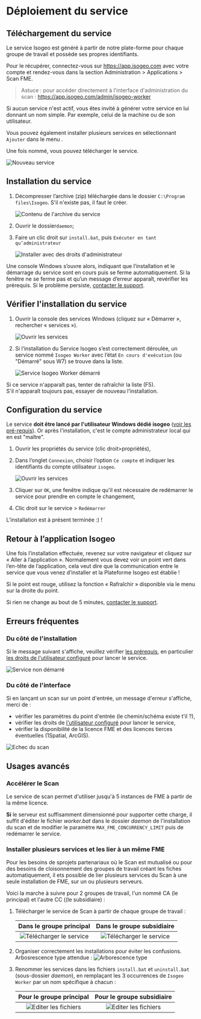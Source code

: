 # Déploiement du service

## Téléchargement du service

Le service Isogeo est généré à partir de notre plate-forme pour chaque groupe de travail et possède ses propres identifiants.

Pour le récupérer, connectez-vous sur https://app.isogeo.com avec votre compte et rendez-vous dans la section Administration > Applications > Scan FME.

> Astuce : pour accéder directement à l'interface d'administration du scan : https://app.isogeo.com/admin/isogeo-worker

Si aucun service n'est actif, vous êtes invité à générer votre service en lui donnant un nom simple. Par exemple, celui de la machine ou de son utilisateur.

Vous pouvez également installer plusieurs services en sélectionnant `Ajouter` dans le menu <i class="fa fa-bars"></i>.

Une fois nommé, vous pouvez télécharger le service.

![Nouveau service](/images/scanFME_install_new_service_download.png "Nommer le nouveau service et cliquer sur télécharger")

## Installation du service

1.	Décompresser l’archive (zip) téléchargée dans le dossier `C:\Program files\Isogeo`. S'il n'existe pas, il faut le créer.

    ![Contenu de l'archive du service](/images/scanFME_install_content.png "Décompresser l'archive zip du service dans le dossier Isogeo")

2.	Ouvrir le dossier`daemon`;
3.	Faire un clic droit sur `install.bat`, puis `Exécuter en tant qu’administrateur`

    ![Installer avec des droits d'administrateur](/images/scanFME_install_RunAsAdmin.png "Installer le service avec les droits d'administration")

Une console Windows s’ouvre alors, indiquant que l’installation et le démarrage du service sont en cours puis se ferme automatiquement. Si la fenêtre ne se ferme pas et qu’un message d’erreur apparaît, revérifier les prérequis. Si le problème persiste, [contacter le support](/fr/support/README.html).

## Vérifier l'installation du service

1. Ouvrir la console des services Windows (cliquez sur « Démarrer », rechercher « services »).

    ![Ouvrir les services](/images/scanFME_install_servicesWindows.png "Accéder au gestionnaire de services de Windows")

2. Si l’installation du Service Isogeo s’est correctement déroulée, un service nommé `Isogeo Worker` avec l’état `En cours d'exécution` (ou "Démarré" sous W7) se trouve dans la liste.

    ![Service Isogeo Worker démarré](/images/scanFME_install_ServiceRunning.png "Le service Isogeo Worker est bien démarré")

Si ce service n'apparaît pas, tenter de rafraîchir la liste (F5).<br />S'il n'apparaît toujours pas, essayer de nouveau l’installation.

## Configuration du service

Le service **doit être lancé par l'utilisateur Windows dédié isogeo** ([voir les pré-requis](prerequisites.html#compte-utilisateur)). Or après l'installation, c'est le compte administrateur local qui en est "maître".

1. Ouvrir les propriétés du service (clic droit>propriétés),
2. Dans l’onglet `Connexion`, choisir l’option `Ce compte` et indiquer les identifiants du compte utilisateur `isogeo`.

    ![Ouvrir les services](/images/scanFME_install_service_RunAs.png "Accéder au gestionnaire de services de Windows")

3. Cliquer sur `OK`, une fenêtre indique qu'il est nécessaire de redémarrer le service pour prendre en compte le changement,
4. Clic droit sur le service > `Redémarrer`

L’installation est à présent terminée :) !

## Retour à l’application Isogeo

Une fois l’installation effectuée, revenez sur votre navigateur et cliquez sur « Aller à l’application ». Normalement vous devez voir un point vert dans l’en-tête de l’application, cela veut dire que la communication entre le service que vous venez d’installer et la Plateforme Isogeo est établie !

Si le point est rouge, utilisez la fonction « Rafraîchir » disponible via le menu sur la droite du point.

Si rien ne change au bout de 5 minutes, [contacter le support](/fr/support/README.html).

## Erreurs fréquentes

### Du côté de l'installation

Si le message suivant s'affiche, veuillez vérifier [les prérequis](/fr/features/scan_fme/installation/prerequisites.html), en particulier [les droits de l'utilisateur configuré](/fr/features/scan_fme/installation/prerequisites.html#compte-utilisateur) pour lancer le service.

![Service non démarré](/images/scanFME_install_errors_ServiceDoNotStart.png "Le service n'a pas démarré")

### Du côté de l'interface

Si en lançant un scan sur un point d'entrée, un message d'erreur s'affiche, merci de :
* vérifier les paramètres du point d'entrée (le chemin/schéma existe t'il ?),
* vérifier les droits de [l'utilisateur configuré](/fr/features/scan_fme/installation/prerequisites.html#compte-utilisateur) pour lancer le service,
* vérifier la disponibilité de la licence FME et des licences tierces éventuelles (1Spatial, ArcGIS).

![Echec du scan](/images/scanFME_scan_errors_UnableToAccessEntryPoint.png "Impossible d'accéder au chemin spécifié")

## Usages avancés

### Accélérer le Scan

Le service de scan permet d'utiliser jusqu'à 5 instances de FME à partir de la même licence.

**Si** le serveur est suffisamment dimensionné pour supporter cette charge, il suffit d'éditer le fichier *worker.bat* dans le dossier *daemon* de l'installation du scan et de modifier le paramètre `MAX_FME_CONCURRENCY_LIMIT` puis de redémarrer le service.

### Installer plusieurs services et les lier à un même FME

Pour les besoins de sprojets partenariaux où le Scan est mutualisé ou pour des besoins de cloisonnement des groupes de travail créant les fiches automatiquement, il ets possible de lier plusieurs services du Scan à une seule installation de FME, sur un ou plusieurs serveurs.

Voici la marche à suivre pour 2 groupes de travail, l'un nommé CA (le principal) et l'autre CC ((le subsidiaire) :

1. Télécharger le service de Scan à partir de chaque groupe de travail :

    | Dans le groupe principal | Dans le groupe subsidiaire |
    | :----------------------: | :----------------------: |
    | ![Télécharger le service](/images/scanFME_install_muli_gt01.png "Télécharger le service depuis le groupe de travail n°1") | ![Télécharger le service](/images/scanFME_install_muli_gt02.png "Télécharger le service depuis le groupe de travail n°2") |

2. Organiser correctement les installations pour éviter les confusions. Arbosrescence type attendue :
    ![Arborescence type](/images/scanFME_install_muli_arborescence.png "Bien ranger les différents services")

3. Renommer les services dans les fichiers `install.bat` et `uninstall.bat` (sous-dossier *daemon*), en remplaçant les 3 occurrences de `Isogeo Worker` par un nom spécifique à chacun :

    | Pour le groupe principal | Pour le groupe subsidiaire |
    | :----------------------: | :------------------------: |
    | ![Editer les fichiers](/images/scanFME_install_muli_edited_files_gt01.png "Edition des fichiers dans un éditeur de texte") | ![Editer les fichiers](/images/scanFME_install_muli_edited_files_gt02.png "Edition des fichiers dans un éditeur de texte") |











